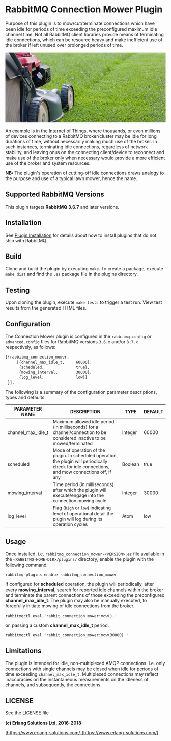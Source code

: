 # RabbitMQ Connection Mower Plugin

Purpose of this plugin is to mow/cut/terminate connections which have been idle for periods of time exceeding the preconfigured maximum idle channel time. Not all RabbitMQ client libraries provide means of terminating idle connections, which can be resource heavy and make inefficient use of the broker if left unused over prolonged periods of time.

<p style="text-align:center"><img src="./priv/images/lawn_mower.jpg" align="centre" height="220" width="850"></p>
<p style="text-align:center"></p>


An example is in the [Internet of Things](https://en.wikipedia.org/wiki/Internet_of_things), where thousands, or even millions of devices connecting to a RabbitMQ broker/cluster may be idle for long durations of time, without necessarily making much use of the broker. In such instances, terminating idle connections, regardless of network stability, and leaving onus on the connecting client/device to reconnect and make use of the broker only when necessary would provide a more efficient use of the broker and system resources.

**NB:** The plugin's operation of cutting-off idle connections draws analogy to the purpose and use of a typical lawn mower, hence the name.


## Supported RabbitMQ Versions

This plugin targets **RabbitMQ 3.6.7** and later versions.

## Installation

See [Plugin Installation](http://www.rabbitmq.com/installing-plugins.html) for details
about how to install plugins that do not ship with RabbitMQ.

## Build

Clone and build the plugin by executing `make`. To create a package, execute `make dist` and find the `.ez` package file in the plugins directory.

## Testing

Upon cloning the plugin, execute `make tests` to trigger a test run. View test results from the generated HTML files.

## Configuration

The Connection Mower plugin is configured in the `rabbitmq.config` or `advanced.config` files for RabbitMQ versions `3.6.x` and/or `3.7.x` respectively, as follows:

```
[{rabbitmq_connection_mower,
     [{channel_max_idle_t,     60000},
      {scheduled,              true},
      {mowing_interval,        30000},
      {log_level,              low}]
 }].

```

The following is a summary of the configuration parameter descriptions, types and defaults.


| PARAMETER NAME  | DESCRIPTION  | TYPE  |  DEFAULT |
|---|---|---|---|
| channel\_max\_idle_t  | Maximum allowed idle period (in milliseconds) for a channel/connection to be considered inactive to be mowed/terminated | Integer | 60000 |  
| scheduled | Mode of operation of the plugin. In scheduled operation, the plugin will periodically check for idle connections, and mow connections off, if any | Boolean | true |
| mowing\_interval | Time period (in milliseconds) after which the plugin will execute/engage into the connection mowing cycle | Integer | 30000 |
| log\_level | Flag (`high` or `low`) indicating level of operational detail the plugin will log during its operation cycles | Atom | low  |

## Usage ##

Once installed, i.e. `rabbitmq_connection_mower-<VERSION>.ez` file available in the `<RABBITMQ-HOME-DIR>/plugins/` directory, enable the plugin with the following command:

```
rabbitmq-plugins enable rabbitmq_connection_mower
```
If configured for **scheduled** operation, the plugin will periodically, after every **mowing_interval**, search for reported idle channels within the broker and terminate the parent connections of those exceeding the preconfigured **channel\_max\_idle_t**. The plugin may also be manually executed, to forcefully initiate mowing of idle connections from the broker.

```
rabbitmqctl eval 'rabbit_connection_mower:mow().'
```
or, passing a custom **channel\_max\_idle_t** period.

```
rabbitmqctl eval 'rabbit_connection_mower:mow(30000).'
```


## Limitations ##

The plugin is intended for idle, non-multiplexed AMQP connections. i.e. only connections with single channels may be closed when idle for periods of time exceeding `channel_max_idle_t`. Multiplexed connections may reflect inaccuracies on the instantaneous measurements on the idleness of channels, and subsequently, the connections.

## LICENSE ##

See the LICENSE file

**(c) Erlang Solutions Ltd. 2016-2018**

[https://www.erlang-solutions.com/](https://www.erlang-solutions.com/)
